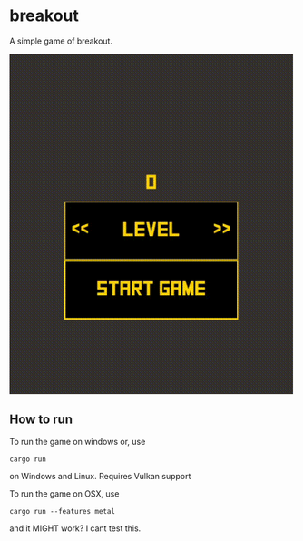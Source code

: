 # breakout

A simple game of breakout.

![Game Play](/breakout.gif?raw=true)

## How to run

To run the game on windows or, use

```
cargo run
```

on Windows and Linux. Requires Vulkan support

To run the game on OSX, use

```
cargo run --features metal
```

and it MIGHT work? I cant test this.